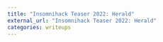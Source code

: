 ```yaml
---
title: "Insomnihack Teaser 2022: Herald"
external_url: "Insomnihack Teaser 2022: Herald"
categories: writeups
---
```


